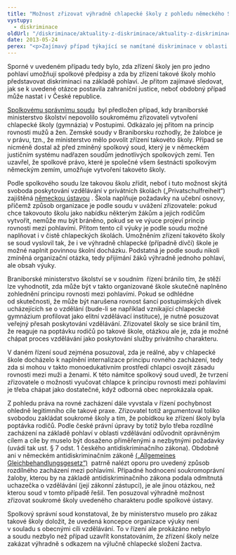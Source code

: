 ```yaml
---
title: "Možnost zřizovat výhradně chlapecké školy z pohledu německého Spolkového správního soudu"
vystupy:
  - diskriminace
oldUrl: "/diskriminace/aktuality-z-diskriminace/aktuality-z-diskriminace-2013/moznost-zrizovat-vyhradne-chlapecke-skoly-z-pohledu-nemeckeho-spolkoveho-spravniho-soudu/"
date: 2013-05-24
perex: "<p>Zajímavý případ týkající se namítané diskriminace v oblasti přístupu ke vzdělání rozhodl v minulých měsících Spolkový správní soud v Lipsku. Sporný případ se týkal možnosti soukromých subjektů zřizovat školy výhradně pro žáky jednoho pohlaví (v daném případě pro chlapce). </p>"
---
```


<!-- imported from the old website -->

<p class="align-blok">Sporné v uvedeném případu tedy bylo, zda zřízení školy jen pro jedno pohlaví umožňují spolkové předpisy a zda by zřízení takové školy mohlo představovat diskriminaci na základě pohlaví. Je přitom zajímavé sledovat, jak se k uvedené otázce postavila zahraniční justice, neboť obdobný případ může nastat i v České republice. </p><p class="align-blok"><a title="Otevření do nového okna" href="http://www.bverwg.de/" target="_blank">Spolkovému správnímu soudu</a>  byl předložen případ, kdy braniborské ministerstvo školství nepovolilo soukromému zřizovateli vytvoření chlapecké školy (gymnázia) v Postupimi. Odkázalo jej přitom na princip rovnosti mužů a žen. Zemské soudy v Braniborsku rozhodly, že žalobce je v právu, tzn., že ministerstvo mělo povolit zřízení takovéto školy. Případ se nicméně dostal až před zmíněný spolkový soud, který je v německém justičním systému nadřazen soudům jednotlivých spolkových zemí. Ten uzavřel, že spolkové právo, které je společné všem šestnácti spolkovým německým zemím, umožňuje vytvoření takovéto školy. </p><p class="align-blok">Podle spolkového soudu lze takovou školu zřídit, neboť i tuto možnost skýtá svoboda poskytování vzdělávání v privátních školách („Privatschulfreiheit“) zajištěná <a title="Otevření do nového okna" href="http://dejure.org/gesetze/GG/7.html" target="_blank">německou ústavou</a> . Škola naplňuje požadavky na učební osnovy, přičemž způsob organizace je podle soudu v uvážení zřizovatele: pokud chce takovouto školu jako nabídku některým žákům a jejich rodičům vytvořit, nemůže mu být bráněno, pokud se ve výuce projeví princip rovnosti mezi pohlavími. Přitom tento cíl výuky je podle soudu možné naplňovat i v čistě chlapeckých školách. Umožněním zřízení takovéto školy se soud vyslovil tak, že i ve výhradně chlapecké (případně dívčí) škole je možné naplnit povinnou školní docházku. Podstatná je podle soudu nikoli zmíněná organizační otázka, tedy přijímání žáků výhradně jednoho pohlaví, ale obsah výuky.   </p><p class="align-blok">Braniborské ministerstvo školství se v soudním  řízení bránilo tím, že stěží lze vyhodnotit, zda může být v takto organizované škole skutečně naplněno zohlednění principu rovnosti mezi pohlavími. Pokud se odhlédne od skutečnosti, že může být narušena rovnost šancí postupimských dívek ucházejících se o vzdělání (bude-li se například vznikající chlapecké gymnázium profilovat jako elitní vzdělávací instituce), je nutné posuzovat veřejný přesah poskytování vzdělávání. Zřizovatel školy se sice bránil tím, že reaguje na poptávku rodičů po takové škole, otázkou ale je, zda je možné chápat proces vzdělávání jako poskytování služby privátního charakteru. </p><p class="align-blok">V daném řízení soud zejména posuzoval, zda je reálné, aby v chlapecké škole docházelo k naplnění internalizace principu rovného zacházení, tedy zda si mohou v takto monoedukativním prostředí chlapci osvojit zásadu rovnosti mezi muži a ženami. K této námitce spolkový soud uvedl, že tvrzení zřizovatele o možnosti vyučovat chlapce k principu rovnosti mezi pohlavími je třeba chápat jako dostatečné, když odborná obec neprokázala opak. </p><p class="align-blok">Z pohledu práva na rovné zacházení dále vyvstala v řízení pochybnost ohledně legitimního cíle takové praxe. Zřizovatel totiž argumentoval toliko svobodou zakládat soukromé školy a tím, že pobídkou ke zřízení školy byla poptávka rodičů. Podle české právní úpravy by totiž bylo třeba rozdílné zacházení na základě pohlaví v oblasti vzdělávání odůvodnit oprávněným cílem a cíle by muselo být dosaženo přiměřenými a nezbytnými požadavky (uvádí tak ust. § 7 odst. 1 českého <a name="_GoBack"></a>antidiskriminačního zákona). Obdobně ani v německém antidiskriminačním zákoně <a title="Otevření do nového okna" href="http://www.antidiskriminierungsstelle.de/SharedDocs/Downloads/DE/publikationen/agg_gleichbehandlungsgesetz.pdf?__blob=publicationFile" target="_blank">(„Allgemeines Gleichbehandlungsgesetz“)</a>  patrně nalézt oporu pro uvedený způsob rozdílného zacházení mezi pohlavími. Případné hodnocení soukromoprávní žaloby, kterou by na základě antidiskriminačního zákona podala odmítnutá uchazečka o vzdělávání (její zákonní zástupci), je ale jinou otázkou, než kterou soud v tomto případě řešil. Ten posuzoval výhradně možnost zřizovat soukromé školy uvedeného charakteru podle spolkové ústavy. </p><p class="align-bottom align-blok">Spolkový správní soud konstatoval, že by ministerstvo muselo pro zákaz takové školy doložit, že uvedená koncepce organizace výuky není v souladu s obecnými cíli vzdělávání. To v řízení ale prokázáno nebylo a soudu nezbylo než případ uzavřít konstatováním, že zřízení školy nelze zakázat výhradně s odkazem na výlučně chlapecké složení žactva. </p>
